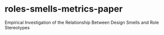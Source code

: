# roles-smells-metrics-paper
Empirical Investigation of the Relationship Between Design Smells and Role Stereotypes
